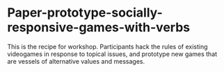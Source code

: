 Paper-prototype-socially-responsive-games-with-verbs
====================================================

This is the recipe for workshop. Participants hack the rules of existing videogames in response to topical issues, and prototype new games that are vessels of alternative values and messages.